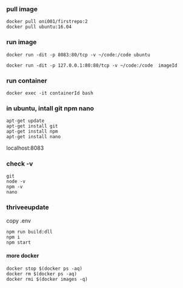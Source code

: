
### pull image
```
docker pull oni001/firstrepo:2
docker pull ubuntu:16.04
```

### run image
```
docker run -dit -p 8083:80/tcp -v ~/code:/code ubuntu

docker run -dit -p 127.0.0.1:80:80/tcp -v ~/code:/code  imageId

```

### run container
```
docker exec -it containerId bash
```

### in ubuntu, intall git npm nano 
```
apt-get update
apt-get install git  
apt-get install npm 
apt-get install nano
```

localhost:8083
### check -v
```
git 
node -v
npm -v
nano
```

### thriveeupdate
copy .env

```
npm run build:dll 
npm i
npm start
```


#### more docker 

```
docker stop $(docker ps -aq)    
docker rm $(docker ps -aq)    
docker rmi $(docker images -q)   
```



